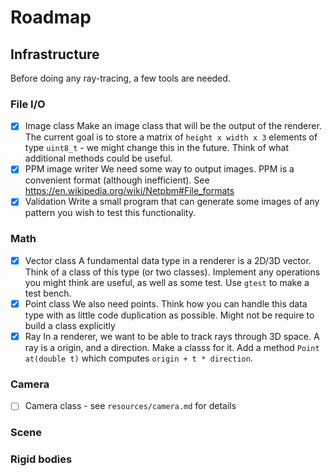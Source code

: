 # Roadmap

## Infrastructure

Before doing any ray-tracing, a few tools are needed.

### File I/O

- [x] Image class
  Make an image class that will be the output of the renderer. The current goal is to store a matrix of `height x width x 3` elements of type `uint8_t` - we might change this in the future. Think of what additional methods could be useful.
- [x] PPM image writer
  We need some way to output images. PPM is a convenient format (although inefficient). See https://en.wikipedia.org/wiki/Netpbm#File_formats
- [x] Validation
  Write a small program that can generate some images of any pattern you wish to test this functionality.

### Math

- [x] Vector class
  A fundamental data type in a renderer is a 2D/3D vector. Think of a class of this type (or two classes). Implement any operations you might think are useful, as well as some test. Use `gtest` to make a test bench.
- [x] Point class
  We also need points. Think how you can handle this data type with as little code duplication as possible. Might not be require to build a class explicitly
- [x] Ray
  In a renderer, we want to be able to track rays through 3D space. A ray is a origin, and a direction. Make a classs for it. Add a method `Point at(double t)` which computes `origin + t * direction`.

### Camera

- [ ] Camera class - see `resources/camera.md` for details

### Scene

### Rigid bodies
